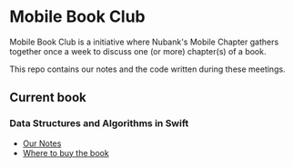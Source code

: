# Mobile Book Club

Mobile Book Club is a initiative where Nubank's Mobile Chapter gathers together once a week to discuss one (or more) chapter(s) of a book.

This repo contains our notes and the code written during these meetings.

## Current book

### Data Structures and Algorithms in Swift
- [Our Notes](https://github.com/nubank/mobile-book-club/tree/master/data-structures-and-algorithms-in-swift)
- [Where to buy the book](https://store.raywenderlich.com/products/data-structures-and-algorithms-in-swift)
